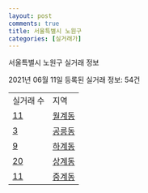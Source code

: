 ```yaml
---
layout: post
comments: true
title: 서울특별시 노원구
categories: [실거래가]
---
```


서울특별시 노원구 실거래 정보

2021년 06월 11일 등록된 실거래 정보: 54건


<table>
  <tr>
    <td>실거래 수</td>
    <td>지역</td>
  </tr>

  
  <tr>
    <td><a href="1135010200.html">11</a></td>
    <td><a href="1135010200.html">월계동</a></td>
  </tr>
    

  <tr>
    <td><a href="1135010300.html">3</a></td>
    <td><a href="1135010300.html">공릉동</a></td>
  </tr>
    

  <tr>
    <td><a href="1135010400.html">9</a></td>
    <td><a href="1135010400.html">하계동</a></td>
  </tr>
    

  <tr>
    <td><a href="1135010500.html">20</a></td>
    <td><a href="1135010500.html">상계동</a></td>
  </tr>
    

  <tr>
    <td><a href="1135010600.html">11</a></td>
    <td><a href="1135010600.html">중계동</a></td>
  </tr>
    


</table>
    